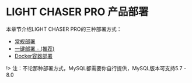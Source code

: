 # LIGHT CHASER PRO 产品部署

本章节介绍LIGHT CHASER PRO的三种部署方式：

- [常规部署](./normal_deploy.md)
- [一键部署 - (推荐)](./bootstrap_deploy.md)
- [Docker容器部署](./docker_deploy.md)

!> 注：不论那种部署方式，MySQL都需要你自行提供，MySQL版本可支持5.7 - 8.0